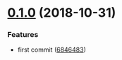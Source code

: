 <a name="0.1.0"></a>
# [0.1.0](https://github.com/TalkingData/rxloop-meta/compare/6846483...v0.1.0) (2018-10-31)


### Features

* first commit ([6846483](https://github.com/TalkingData/rxloop-meta/commit/6846483))



